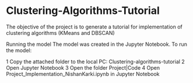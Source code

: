 # Clustering-Algorithms-Tutorial
The objective of the project is to generate a tutorial for implementation of clustering algorithms (KMeans and DBSCAN)

Running the model The model was created in the Jupyter Notebook. To run the model:

1 Copy the attached folder to the local PC: Clustering-algorithms-tutorial
2 Open Jupyter Notebook
3 Open the folder Project|Code
4 Open Project_Implementation_NishanKarki.ipynb in Jupyter Notebook
